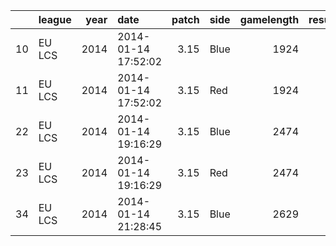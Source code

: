 |    | league   |   year | date                |   patch | side   |   gamelength |   result |   dragons |   elders |   opp_elders |   barons |   opp_barons | Win?   | missing_dragons   |
|---:|:---------|-------:|:--------------------|--------:|:-------|-------------:|---------:|----------:|---------:|-------------:|---------:|-------------:|:-------|:------------------|
| 10 | EU LCS   |   2014 | 2014-01-14 17:52:02 |    3.15 | Blue   |         1924 |        1 |         0 |        0 |            0 |        1 |            0 | Win    | False             |
| 11 | EU LCS   |   2014 | 2014-01-14 17:52:02 |    3.15 | Red    |         1924 |        0 |         0 |        0 |            0 |        0 |            1 | Loss   | False             |
| 22 | EU LCS   |   2014 | 2014-01-14 19:16:29 |    3.15 | Blue   |         2474 |        1 |         0 |        0 |            0 |        1 |            0 | Win    | False             |
| 23 | EU LCS   |   2014 | 2014-01-14 19:16:29 |    3.15 | Red    |         2474 |        0 |         0 |        0 |            0 |        0 |            1 | Loss   | False             |
| 34 | EU LCS   |   2014 | 2014-01-14 21:28:45 |    3.15 | Blue   |         2629 |        0 |         0 |        0 |            0 |        0 |            1 | Loss   | False             |